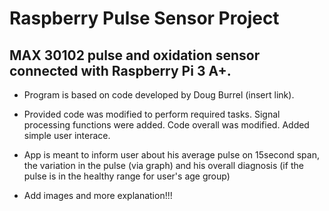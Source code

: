 
# Raspberry Pulse Sensor Project

## MAX 30102 pulse and oxidation sensor connected with Raspberry Pi 3 A+. 

* Program is based on code developed by Doug Burrel (insert link).

* Provided code was modified to perform required tasks. Signal processing functions were added. Code overall was modified. Added simple user interace.

* App is meant to inform user about his average pulse on 15second span, the variation in the pulse (via graph) and his overall diagnosis (if the pulse is in the healthy range for user's age group)

* Add images and more explanation!!!
